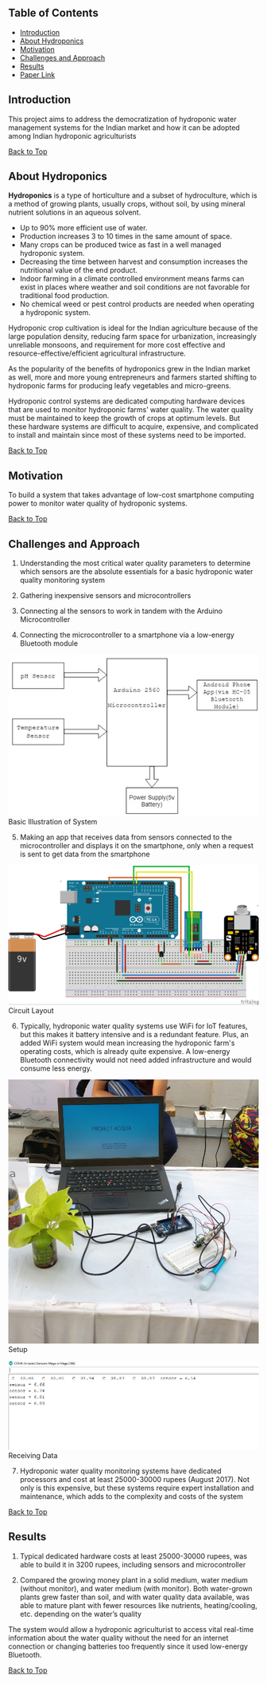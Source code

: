 

## Table of Contents
- [Introduction](#introduction)
- [About Hydroponics](#about-hydroponics)
- [Motivation](#motivation)
- [Challenges and Approach](#challenges-and-approach)
- [Results](#results)
- [Paper Link](https://www.ijsr.net/archive/v7i6/ART20183383.pdf) 

## Introduction
This project aims to address the democratization of hydroponic water management systems for the Indian market and how it can be adopted among Indian hydroponic agriculturists

[Back to Top](#table-of-contents)

## About Hydroponics
**Hydroponics** is a type of horticulture and a subset of hydroculture, which is a method of growing plants, usually crops, without soil, by using mineral nutrient solutions in an aqueous solvent.


-   Up to 90% more efficient use of water.
-   Production increases 3 to 10 times in the same amount of space.
-   Many crops can be produced twice as fast in a well managed hydroponic system.
-   Decreasing the time between harvest and consumption increases the nutritional value of the end product.
-   Indoor farming in a climate controlled environment means farms can exist in places where weather and soil conditions are not favorable for traditional food production.
-   No chemical weed or pest control products are needed when operating a hydroponic system.
  

Hydroponic crop cultivation is ideal for the Indian agriculture because of the large population density, reducing farm space for urbanization, increasingly unreliable monsoons, and requirement for more cost effective and resource-effective/efficient agricultural infrastructure. <br>


As the popularity of the benefits of hydroponics grew in the Indian market as well, more and more young entrepreneurs and farmers started shifting to hydroponic farms for producing leafy vegetables and micro-greens.

Hydroponic control systems are dedicated computing hardware devices that are used to monitor hydroponic farms’ water quality. The water quality must be maintained to keep the growth of crops at optimum levels. But these hardware systems are difficult to acquire, expensive, and complicated to install and maintain since most of these systems need to be imported.

[Back to Top](#table-of-contents)

## Motivation
To build a system that takes advantage of low-cost smartphone computing power to monitor water quality of hydroponic systems.

[Back to Top](#table-of-contents)

## Challenges and Approach

1) Understanding the most critical water quality parameters to determine which sensors are the absolute essentials for a basic hydroponic water quality monitoring system

2) Gathering inexpensive sensors and microcontrollers

3) Connecting al the sensors to work in tandem with the Arduino Microcontroller

4) Connecting the microcontroller to a smartphone via a low-energy Bluetooth module

![enter image description here](images/Arduino%20Illustration%20Snipping%20Tool.PNG)
Basic Illustration of System

5) Making an app that receives data from sensors connected to the microcontroller and displays it on the smartphone, only when a request is sent to get data from the smartphone

![enter image description here](images/Project%20Acqua%20Arduino%20Pictograph_bb%20Image.jpg)
Circuit Layout

6) Typically, hydroponic water quality systems use WiFi for IoT features, but this makes it battery intensive and is a redundant feature. Plus, an added WiFi system would mean increasing the hydroponic farm's operating costs, which is already quite expensive. A low-energy Bluetooth connectivity would not need added infrastructure and would consume less energy.

![enter image description here](images/IMG_20180310_173230_01.jpg)
Setup <br>

![enter image description here](images/TapWater%20data.PNG)
Receiving Data <br>

7) Hydroponic water quality monitoring systems have dedicated processors and cost at least 25000-30000 rupees (August 2017). Not only is this expensive, but these systems require expert installation and maintenance, which adds to the complexity and costs of the system

[Back to Top](#table-of-contents)

## Results

1) Typical dedicated hardware costs at least 25000-30000 rupees, was able to build it in 3200 rupees, including sensors and microcontroller

2) Compared the growing money plant in a solid medium, water medium (without monitor), and water medium (with monitor). Both water-grown plants grew faster than soil, and with water quality data available, was able to mature plant with fewer resources like nutrients, heating/cooling, etc. depending on the water’s quality

The system would allow a hydroponic agriculturist to access vital real-time information about the water quality without the need for an internet connection or changing batteries too frequently since it used low-energy Bluetooth.

[Back to Top](#table-of-contents)
